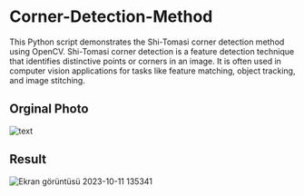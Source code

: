 # Corner-Detection-Method
This Python script demonstrates the Shi-Tomasi corner detection method using OpenCV.  Shi-Tomasi corner detection is a feature detection technique that identifies distinctive points or corners in an image. It is often used in computer vision applications for tasks like feature matching, object tracking, and image stitching.

## Orginal Photo
![text](https://github.com/Prometheussx/Corner-Detection-Method/assets/54312783/22084ded-df5b-4bf2-85dc-53387456fe60)
## Result
![Ekran görüntüsü 2023-10-11 135341](https://github.com/Prometheussx/Corner-Detection-Method/assets/54312783/696d23b7-2ef7-4c59-83ad-401126f923d5)
